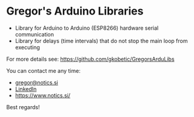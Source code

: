 # Gregor's Arduino Libraries

- Library for Arduino to Arduino (ESP8266) hardware serial communication
- Library for delays (time intervals) that do not stop the main loop from executing

For more details see: https://github.com/gkobetic/GregorsArduLibs


You can contact me any time:
- gregor@notics.si
- [LinkedIn](https://www.linkedin.com/in/gregor-kobeti%C4%8D/)
- https://www.notics.si/

Best regards!
